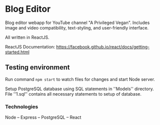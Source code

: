 # Blog Editor
Blog editor webapp for YouTube channel "A Privileged Vegan". Includes image and video compatibility, text-styling, and user-friendly interface.

All written in ReactJS. 

ReactJS Documentation: https://facebook.github.io/react/docs/getting-started.html 

## Testing environment

Run command ```npm start``` to watch files for changes and start Node server. 

Setup PostgreSQL database using SQL statements in ''Models'' directory. File ''1.sql'' contains all necessary statements to setup of database.

### Technologies
Node – Express – PostgreSQL – React
